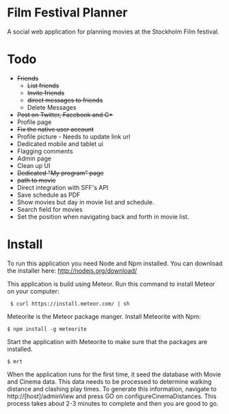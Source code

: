 Film Festival Planner
=====================

A social web application for planning movies at the Stockholm Film festival.

Todo
===============

* ~~Friends~~
  * ~~List friends~~
  * ~~Invite friends~~
  * ~~direct messages to friends~~
  * Delete Messages
* ~~Post on Twitter, Facebook and G+~~
* Profile page
 * ~~Fix the native user account~~
 * Profile picture - Needs to update link url
* Dedicated mobile and tablet ui
* Flagging comments
* Admin page
* Clean up UI
* ~~Dedicated "My program" page~~
* ~~path to movie~~
* Direct integration with SFF's API
* Save schedule as PDF
* Show movies but day in movie list and schedule.
* Search field for movies
* Set the position when navigating back and forth in movie list.

Install
=======

To run this application you need Node and Npm installed. You can download the installer here: http://nodejs.org/download/

This application is build using Meteor. Run this command to install Meteor on your computer:

```
 $ curl https://install.meteor.com/ | sh
```

Meteorite is the Meteor package manger. Install Meteorite with Npm:

```
$ npm install -g meteorite
```

Start the application with Meteorite to make sure that the packages are installed.

```
$ mrt
```

When the application runs for the first time, it seed the database with Movie and Cinema data.
This data needs to be processed to determine walking distance and clashing play times. To generate this information, navigate to http://[host]/adminView
and press GO on configureCinemaDistances. This process takes about 2-3 minutes to complete and then you are good to go.

